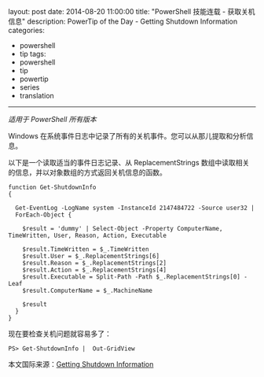 layout: post
date: 2014-08-20 11:00:00
title: "PowerShell 技能连载 - 获取关机信息"
description: PowerTip of the Day - Getting Shutdown Information
categories:
- powershell
- tip
tags:
- powershell
- tip
- powertip
- series
- translation
---
_适用于 PowerShell 所有版本_

Windows 在系统事件日志中记录了所有的关机事件。您可以从那儿提取和分析信息。

以下是一个读取适当的事件日志记录、从 ReplacementStrings 数组中读取相关的信息，并以对象数组的方式返回关机信息的函数。

    function Get-ShutdownInfo
    {
      
      Get-EventLog -LogName system -InstanceId 2147484722 -Source user32 |
      ForEach-Object {
        
        $result = 'dummy' | Select-Object -Property ComputerName, TimeWritten, User, Reason, Action, Executable
        
        $result.TimeWritten = $_.TimeWritten
        $result.User = $_.ReplacementStrings[6]
        $result.Reason = $_.ReplacementStrings[2]
        $result.Action = $_.ReplacementStrings[4]
        $result.Executable = Split-Path -Path $_.ReplacementStrings[0] -Leaf
        $result.ComputerName = $_.MachineName
        
        $result 
      }
    } 
    

现在要检查关机问题就容易多了：

    PS> Get-ShutdownInfo |  Out-GridView

<!--more-->
本文国际来源：[Getting Shutdown Information](http://community.idera.com/powershell/powertips/b/tips/posts/getting-shutdown-information-testing)
